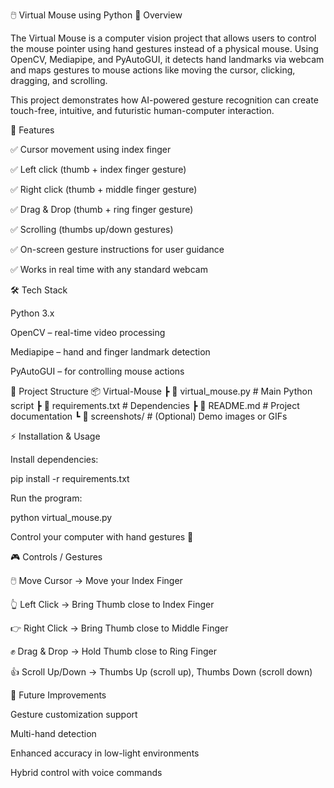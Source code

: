 🖱️ Virtual Mouse using Python
📌 Overview

The Virtual Mouse is a computer vision project that allows users to control the mouse pointer using hand gestures instead of a physical mouse. Using OpenCV, Mediapipe, and PyAutoGUI, it detects hand landmarks via webcam and maps gestures to mouse actions like moving the cursor, clicking, dragging, and scrolling.

This project demonstrates how AI-powered gesture recognition can create touch-free, intuitive, and futuristic human-computer interaction.

🚀 Features

✅ Cursor movement using index finger

✅ Left click (thumb + index finger gesture)

✅ Right click (thumb + middle finger gesture)

✅ Drag & Drop (thumb + ring finger gesture)

✅ Scrolling (thumbs up/down gestures)

✅ On-screen gesture instructions for user guidance

✅ Works in real time with any standard webcam

🛠️ Tech Stack

Python 3.x

OpenCV – real-time video processing

Mediapipe – hand and finger landmark detection

PyAutoGUI – for controlling mouse actions

📂 Project Structure
📦 Virtual-Mouse
 ┣ 📜 virtual_mouse.py      # Main Python script
 ┣ 📜 requirements.txt      # Dependencies
 ┣ 📜 README.md             # Project documentation
 ┗ 📂 screenshots/          # (Optional) Demo images or GIFs

⚡ Installation & Usage

Install dependencies:

pip install -r requirements.txt


Run the program:

python virtual_mouse.py


Control your computer with hand gestures 🎉

🎮 Controls / Gestures

🖱️ Move Cursor → Move your Index Finger

👆 Left Click → Bring Thumb close to Index Finger

👉 Right Click → Bring Thumb close to Middle Finger

✊ Drag & Drop → Hold Thumb close to Ring Finger

👍 Scroll Up/Down → Thumbs Up (scroll up), Thumbs Down (scroll down)

📌 Future Improvements

Gesture customization support

Multi-hand detection

Enhanced accuracy in low-light environments

Hybrid control with voice commands
